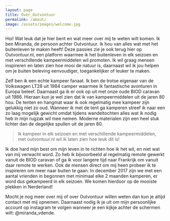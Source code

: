 ```yaml
---
layout: page
title: Over_Outvontuur
permalink: /about/
image: /assets/images/welcome.jpg
---
```


Hoi! Wat leuk dat je hier bent en wat meer over mij te weten wilt komen. Ik ben Miranda, de persoon achter Outvontuur. Ik hou van alles wat met het buitenleven te maken heeft! Deze passies zie je ook terug hier op Outvontuur.nl, een platform waarmee ik het buitenleven in elk seizoen en met verschillende kampeermiddelen wil promoten. Ik wil graag mensen inspireren en laten zien hoe mooi de natuur is, daarnaast wil ik jou helpen om je buiten beleving eenvoudiger, toegankelijker of leuker te maken.

Zelf ben ik een echte kampeer fanaat. Ik ben de trotse eigenaar van de Volkswagen LT28 uit 1984 camper waarmee ik fantastische avonturen in Europa beleef. Daarnaast ga ik er ook op uit met onze oude BIOD caravan uit 1986. Hieraan kun je wel zien dat ik van kampeermiddelen uit de jaren 80 hou. De tenten en hangmat waar ik ook regelmatig mee kampeer zijn gelukkig niet zo oud. Wanneer ik met de tent ga kamperen streef ik naar een zo laag mogelijk gewicht omdat tijdens wandeltochten alles wat ik nodig heb in mijn rugzak wil mee nemen. Moderne materialen zijn een heel stuk lichter dan de degelijke spullen uit de jaren 80.

> Ik kampeer in elk seizoen en met verschillende kampeermiddelen, met outvontuur.nl wil ik laten zien hoe leuk dit is!

Ik doe hard mijn best om mijn leven in te richten hoe ik het wil, en niet wat van mij verwacht word. Zo heb ik bijvoorbeeld al regelmatig remote gewerkt vanuit de BIOD caravan of ga ik voor langere tijd naar Frankrijk om vanuit daar remote te werken. Ook de mensen direct om mij heen probeer ik te inspireren om meer naar buiten te gaan. In december 2017 zijn we met een aantal vrienden in begonnen met minimaal elke 2 maanden kamperen, er word dus gekampeerd in elk seizoen. We komen hierdoor op de mooiste plekken in Nerderland!

Mocht je nog meer over mij of over Outvontuur willen weten dan kun je altijd contact met mij opnemen. Daarnaast nodig ik je uit om mijn persoonlijke account op instagram te volgen wanneer je een kijkje achter de schermen wilt: @miranda_vdende.


